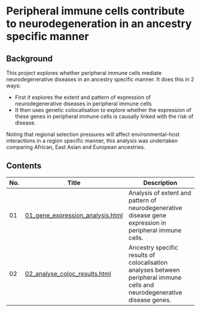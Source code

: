
# Peripheral immune cells contribute to neurodegeneration in an ancestry specific manner

## Background

This project explores whether peripheral immune cells mediate neurodegenerative diseases in an ancestry specific manner. It does this in 2 ways:

- First it explores the extent and pattern of expression of neurodegenerative diseases in peripheral immune cells
- It then uses genetic colocalisation to explore whether the expression of these genes in peripheral immune cells is causally linked with the risk of disease.

Noting that regional selection pressures will affect environmental-host interactions in a region specific manner, this analysis was undertaken comparing African, East Asian and European ancestries.

## Contents

<!-- Replace links with appropriate analysis .htmls below. They will need to be in the same folder as index.md (i.e. the docs/ directory). -->


| No. | Title | Description |
| --- | --- | --- | 
| 01 | [01_gene_expression_analysis.html](01_gene_expression_analysis.html) | Analysis of extent and pattern of neurodegenerative disease gene expression in peripheral immune cells. |
| 02 | [02_analyse_coloc_results.html](02_analyse_coloc_results.html) | Ancestry specific results of colocalisation analyses between peripheral immune cells and neurodegenerative disease genes. |
